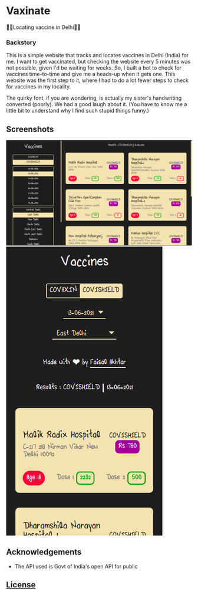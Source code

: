 # Vaxinate

💉💉Locating vaccine in Delhi💉💉

### Backstory

This is a simple website that tracks and locates vaccines in Delhi (India) for me. I want to get vaccinated, but checking the website every 5 minutes was not possible, given I'd be waiting for weeks. So, I built a bot to check for vaccines time-to-time and give me a heads-up when it gets one. This website was the first step to it, where I had to do a lot fewer steps to check for vaccines in my locality.

The quirky font, if you are wondering, is actually my sister's handwriting converted (poorly). We had a good laugh about it. (You have to know me a little bit to understand why I find such stupid things funny.)

## Screenshots

![Laptop screenshot](laptop.png)
![Phone's screenshot](phone.png)

## Acknowledgements
- The API used is Govt of India's open API for public

## [License](LICENSE.md)
